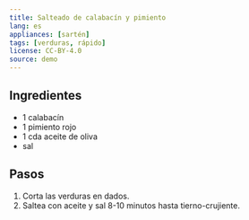 ```yaml
---
title: Salteado de calabacín y pimiento
lang: es
appliances: [sartén]
tags: [verduras, rápido]
license: CC-BY-4.0
source: demo
---
```


## Ingredientes
- 1 calabacín
- 1 pimiento rojo
- 1 cda aceite de oliva
- sal

## Pasos
1. Corta las verduras en dados.
2. Saltea con aceite y sal 8-10 minutos hasta tierno-crujiente.
